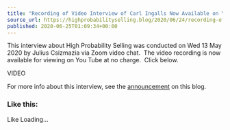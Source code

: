 ```yaml
---
title: "Recording of Video Interview of Carl Ingalls Now Available on You Tube"
source_url: https://highprobabilityselling.blog/2020/06/24/recording-of-video-interview-of-carl-ingalls-now-available-on-you-tube
published: 2020-06-25T01:09:34+00:00
---
```

This interview about High Probability Selling was conducted on Wed 13 May 2020 by Julius Csizmazia via Zoom video chat.  The video recording is now available for viewing on You Tube at no charge.  Click below.


VIDEO


For more info about this interview, see the [announcement](http://highprobabilityselling.blog/2020/05/04/interview-of-carl-ingalls-about-high-probability-selling-hosted-by-julius-csizmazia-wed-13-may-2020/) on this blog.


### Like this:

Like Loading...
